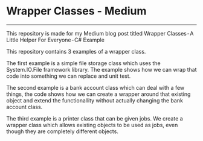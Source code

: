 # Wrapper Classes - Medium

---

This repository is made for my Medium blog post titled Wrapper Classes - A Little Helper For Everyone - C# Example

This repository contains 3 examples of a wrapper class.

The first example is a simple file storage class which uses the System.IO.File framework library. The example shows how we can wrap that code into something we can replace and unit test.

The second example is a bank account class which can deal with a few things, the code shows how we can create a wrapper around that existing object and extend the functionallity without actually changing the bank account class.

The third example is a printer class that can be given jobs. We create a wrapper class which allows existing objects to be used as jobs, even though they are completely different objects.
